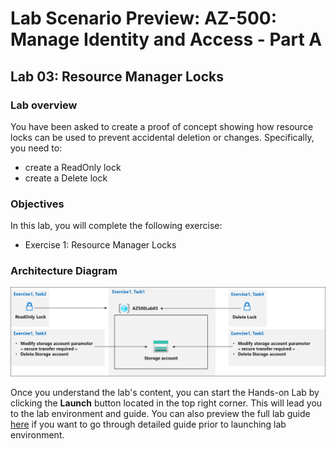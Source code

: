 # Lab Scenario Preview: AZ-500: Manage Identity and Access - Part A

## Lab 03: Resource Manager Locks

### Lab overview

You have been asked to create a proof of concept showing how resource locks can be used to prevent accidental deletion or changes. Specifically, you need to:
- create a ReadOnly lock
- create a Delete lock
 
### Objectives
In this lab, you will complete the following exercise:
- Exercise 1: Resource Manager Locks

### Architecture Diagram

![](media/AZ-500-LSP-Mod-1a-3.png)

Once you understand the lab's content, you can start the Hands-on Lab by clicking the **Launch** button located in the top right corner. This will lead you to the lab environment and guide. You can also preview the full lab guide [here](https://experience.cloudlabs.ai/#/labguidepreview/c151c68e-2cc7-4e50-bc81-672aced16480) if you want to go through detailed guide prior to launching lab environment.
